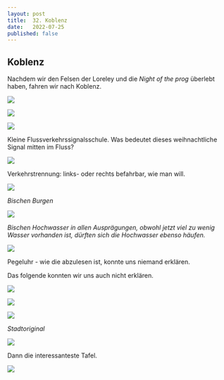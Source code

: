 ```yaml
---
layout: post
title:  32. Koblenz
date:   2022-07-25
published: false
---
```


##  Koblenz ##

Nachdem wir den Felsen der Loreley und die *Night of the prog* überlebt haben, fahren wir nach Koblenz.

![](/img/20220726__ms_res_loreley_0.jpg)

![](/img/20220726__ms_res_loreley_1.jpg)

![](/img/20220726__ms_res_loreley_2.jpg)

Kleine Flussverkehrssignalsschule. Was bedeutet dieses weihnachtliche Signal mitten im Fluss?

![](/img/20220726__ms_res_loreley_3.jpg)

Verkehrstrennung: links- oder rechts befahrbar, wie man will.

![](/img/20220726__ms_res_loreley_4.jpg)

*Bischen Burgen*

![](/img/20220726__ms_res_loreley_5.jpg)

*Bischen Hochwasser in allen Ausprägungen, obwohl jetzt viel zu wenig Wasser vorhanden ist, dürften sich die Hochwasser ebenso häufen.*

![](/img/20220726__ms_res_loreley_6.jpg)

Pegeluhr - wie die abzulesen ist, konnte uns niemand erklären.

Das folgende konnten wir uns auch nicht erklären.

![](/img/20220726__ms_res_loreley_8.jpg)

![](/img/20220726__ms_res_loreley_11.jpg)

![](/img/20220726__ms_res_loreley_9.jpg)

*Stadtoriginal*

![](/img/20220726__ms_res_loreley_10.jpg)

Dann die interessanteste Tafel.

![](/img/20220726__ms_res_loreley_11.jpg)

